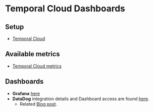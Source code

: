# Temporal Cloud Dashboards

## Setup
* [Temporal Cloud](https://docs.temporal.io/cloud/metrics/)

## Available metrics
* [Temporal Cloud metrics](https://docs.temporal.io/production-deployment/cloud/metrics/reference)

## Dashboards
* **Grafana** [here](temporal_cloud.json)
* **DataDog** integration details and Dashboard access are found [here](https://docs.datadoghq.com/integrations/temporal-cloud/).
  * Related [Blog post](https://temporal.io/blog/temporal-cloud-metrics-in-datadog).


